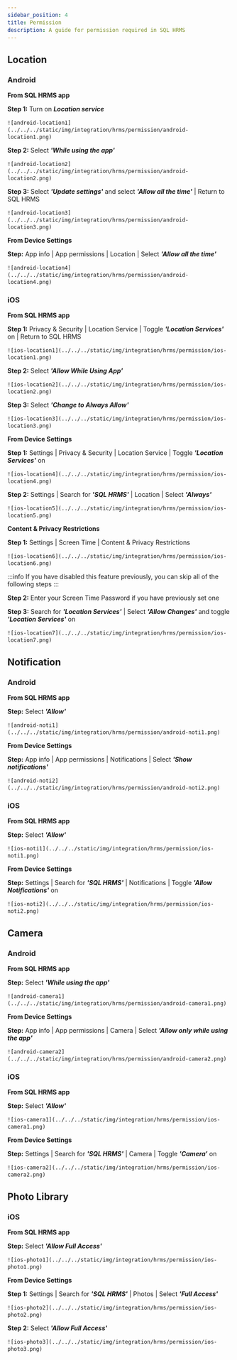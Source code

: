```yaml
---
sidebar_position: 4
title: Permission
description: A guide for permission required in SQL HRMS
---
```


## Location

### Android
**From SQL HRMS app**

**Step 1:** Turn on ***Location service***  

    ![android-location1](../../../static/img/integration/hrms/permission/android-location1.png)

**Step 2:** Select ***'While using the app'***  

    ![android-location2](../../../static/img/integration/hrms/permission/android-location2.png)

**Step 3:** Select ***'Update settings'*** and select ***'Allow all the time'*** | Return to SQL HRMS   

    ![android-location3](../../../static/img/integration/hrms/permission/android-location3.png)

**From Device Settings**  

**Step:** App info | App permissions | Location | Select ***'Allow all the time'***  

    ![android-location4](../../../static/img/integration/hrms/permission/android-location4.png)

### iOS
**From SQL HRMS app**

**Step 1:** Privacy & Security | Location Service | Toggle ***'Location Services'*** on | Return to SQL HRMS   

    ![ios-location1](../../../static/img/integration/hrms/permission/ios-location1.png)

**Step 2:** Select ***'Allow While Using App'***  

    ![ios-location2](../../../static/img/integration/hrms/permission/ios-location2.png)

**Step 3:** Select ***'Change to Always Allow'*** 

    ![ios-location3](../../../static/img/integration/hrms/permission/ios-location3.png)

**From Device Settings**  

**Step 1:** Settings | Privacy & Security | Location Service | Toggle ***'Location Services'*** on  

    ![ios-location4](../../../static/img/integration/hrms/permission/ios-location4.png)

**Step 2:** Settings | Search for ***'SQL HRMS'*** | Location | Select ***'Always'***  

    ![ios-location5](../../../static/img/integration/hrms/permission/ios-location5.png)

**Content & Privacy Restrictions**  

**Step 1:** Settings | Screen Time | Content & Privacy Restrictions  

    ![ios-location6](../../../static/img/integration/hrms/permission/ios-location6.png)

:::info
If you have disabled this feature previously, you can skip all of the following steps
:::

**Step 2:** Enter your Screen Time Password if you have previously set one  

**Step 3:** Search for ***'Location Services'*** | Select ***'Allow Changes'*** and toggle ***'Location Services'*** on 

    ![ios-location7](../../../static/img/integration/hrms/permission/ios-location7.png)  

## Notification

### Android

**From SQL HRMS app**  

**Step:** Select ***'Allow'***  

    ![android-noti1](../../../static/img/integration/hrms/permission/android-noti1.png)

**From Device Settings**  

**Step:** App info | App permissions | Notifications | Select ***'Show notifications'***

    ![android-noti2](../../../static/img/integration/hrms/permission/android-noti2.png)

### iOS

**From SQL HRMS app**  

**Step:** Select ***'Allow'***  

    ![ios-noti1](../../../static/img/integration/hrms/permission/ios-noti1.png)

**From Device Settings**  

**Step:** Settings | Search for ***'SQL HRMS'*** | Notifications | Toggle ***'Allow Notifications'*** on

    ![ios-noti2](../../../static/img/integration/hrms/permission/ios-noti2.png)  

## Camera

### Android

**From SQL HRMS app**  

**Step:** Select ***'While using the app'***  

    ![android-camera1](../../../static/img/integration/hrms/permission/android-camera1.png)

**From Device Settings**  

**Step:** App info | App permissions | Camera | Select ***'Allow only while using the app'***

    ![android-camera2](../../../static/img/integration/hrms/permission/android-camera2.png)

### iOS

**From SQL HRMS app**  

**Step:** Select ***'Allow'***  

    ![ios-camera1](../../../static/img/integration/hrms/permission/ios-camera1.png)

**From Device Settings**  

**Step:** Settings | Search for ***'SQL HRMS'*** | Camera | Toggle ***'Camera'*** on  

    ![ios-camera2](../../../static/img/integration/hrms/permission/ios-camera2.png)  

## Photo Library  

### iOS

**From SQL HRMS app**  

**Step:** Select ***'Allow Full Access'***  

    ![ios-photo1](../../../static/img/integration/hrms/permission/ios-photo1.png)  

**From Device Settings**  

**Step 1:** Settings | Search for ***'SQL HRMS'*** | Photos | Select ***'Full Access'***  

    ![ios-photo2](../../../static/img/integration/hrms/permission/ios-photo2.png)  

**Step 2:** Select ***'Allow Full Access'***  

    ![ios-photo3](../../../static/img/integration/hrms/permission/ios-photo3.png)  